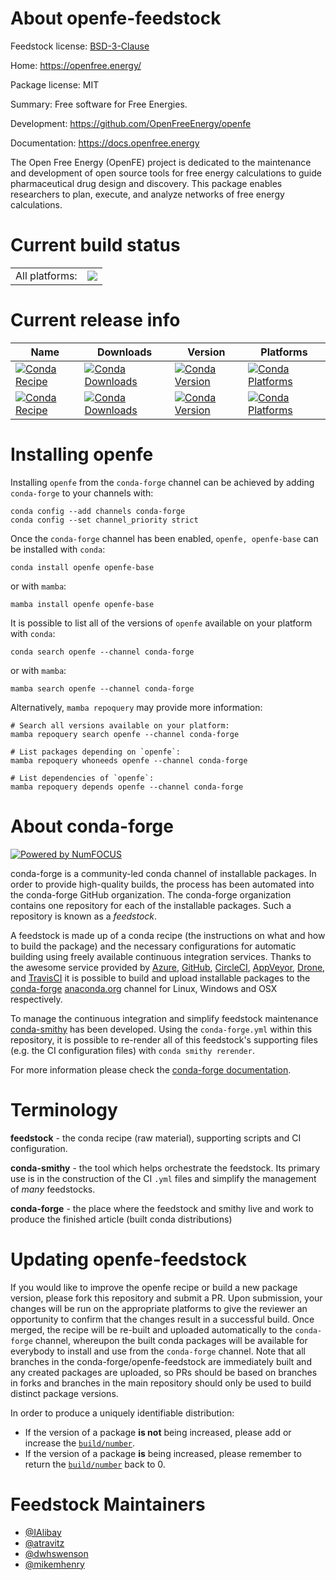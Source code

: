 About openfe-feedstock
======================

Feedstock license: [BSD-3-Clause](https://github.com/conda-forge/openfe-feedstock/blob/main/LICENSE.txt)

Home: https://openfree.energy/

Package license: MIT

Summary: Free software for Free Energies.

Development: https://github.com/OpenFreeEnergy/openfe

Documentation: https://docs.openfree.energy

The Open Free Energy (OpenFE) project is dedicated to the maintenance and
development of open source tools for free energy calculations to guide
pharmaceutical drug design and discovery. This package enables researchers
to plan, execute, and analyze networks of free energy calculations.


Current build status
====================


<table><tr><td>All platforms:</td>
    <td>
      <a href="https://dev.azure.com/conda-forge/feedstock-builds/_build/latest?definitionId=15683&branchName=main">
        <img src="https://dev.azure.com/conda-forge/feedstock-builds/_apis/build/status/openfe-feedstock?branchName=main">
      </a>
    </td>
  </tr>
</table>

Current release info
====================

| Name | Downloads | Version | Platforms |
| --- | --- | --- | --- |
| [![Conda Recipe](https://img.shields.io/badge/recipe-openfe-green.svg)](https://anaconda.org/conda-forge/openfe) | [![Conda Downloads](https://img.shields.io/conda/dn/conda-forge/openfe.svg)](https://anaconda.org/conda-forge/openfe) | [![Conda Version](https://img.shields.io/conda/vn/conda-forge/openfe.svg)](https://anaconda.org/conda-forge/openfe) | [![Conda Platforms](https://img.shields.io/conda/pn/conda-forge/openfe.svg)](https://anaconda.org/conda-forge/openfe) |
| [![Conda Recipe](https://img.shields.io/badge/recipe-openfe--base-green.svg)](https://anaconda.org/conda-forge/openfe-base) | [![Conda Downloads](https://img.shields.io/conda/dn/conda-forge/openfe-base.svg)](https://anaconda.org/conda-forge/openfe-base) | [![Conda Version](https://img.shields.io/conda/vn/conda-forge/openfe-base.svg)](https://anaconda.org/conda-forge/openfe-base) | [![Conda Platforms](https://img.shields.io/conda/pn/conda-forge/openfe-base.svg)](https://anaconda.org/conda-forge/openfe-base) |

Installing openfe
=================

Installing `openfe` from the `conda-forge` channel can be achieved by adding `conda-forge` to your channels with:

```
conda config --add channels conda-forge
conda config --set channel_priority strict
```

Once the `conda-forge` channel has been enabled, `openfe, openfe-base` can be installed with `conda`:

```
conda install openfe openfe-base
```

or with `mamba`:

```
mamba install openfe openfe-base
```

It is possible to list all of the versions of `openfe` available on your platform with `conda`:

```
conda search openfe --channel conda-forge
```

or with `mamba`:

```
mamba search openfe --channel conda-forge
```

Alternatively, `mamba repoquery` may provide more information:

```
# Search all versions available on your platform:
mamba repoquery search openfe --channel conda-forge

# List packages depending on `openfe`:
mamba repoquery whoneeds openfe --channel conda-forge

# List dependencies of `openfe`:
mamba repoquery depends openfe --channel conda-forge
```


About conda-forge
=================

[![Powered by
NumFOCUS](https://img.shields.io/badge/powered%20by-NumFOCUS-orange.svg?style=flat&colorA=E1523D&colorB=007D8A)](https://numfocus.org)

conda-forge is a community-led conda channel of installable packages.
In order to provide high-quality builds, the process has been automated into the
conda-forge GitHub organization. The conda-forge organization contains one repository
for each of the installable packages. Such a repository is known as a *feedstock*.

A feedstock is made up of a conda recipe (the instructions on what and how to build
the package) and the necessary configurations for automatic building using freely
available continuous integration services. Thanks to the awesome service provided by
[Azure](https://azure.microsoft.com/en-us/services/devops/), [GitHub](https://github.com/),
[CircleCI](https://circleci.com/), [AppVeyor](https://www.appveyor.com/),
[Drone](https://cloud.drone.io/welcome), and [TravisCI](https://travis-ci.com/)
it is possible to build and upload installable packages to the
[conda-forge](https://anaconda.org/conda-forge) [anaconda.org](https://anaconda.org/)
channel for Linux, Windows and OSX respectively.

To manage the continuous integration and simplify feedstock maintenance
[conda-smithy](https://github.com/conda-forge/conda-smithy) has been developed.
Using the ``conda-forge.yml`` within this repository, it is possible to re-render all of
this feedstock's supporting files (e.g. the CI configuration files) with ``conda smithy rerender``.

For more information please check the [conda-forge documentation](https://conda-forge.org/docs/).

Terminology
===========

**feedstock** - the conda recipe (raw material), supporting scripts and CI configuration.

**conda-smithy** - the tool which helps orchestrate the feedstock.
                   Its primary use is in the construction of the CI ``.yml`` files
                   and simplify the management of *many* feedstocks.

**conda-forge** - the place where the feedstock and smithy live and work to
                  produce the finished article (built conda distributions)


Updating openfe-feedstock
=========================

If you would like to improve the openfe recipe or build a new
package version, please fork this repository and submit a PR. Upon submission,
your changes will be run on the appropriate platforms to give the reviewer an
opportunity to confirm that the changes result in a successful build. Once
merged, the recipe will be re-built and uploaded automatically to the
`conda-forge` channel, whereupon the built conda packages will be available for
everybody to install and use from the `conda-forge` channel.
Note that all branches in the conda-forge/openfe-feedstock are
immediately built and any created packages are uploaded, so PRs should be based
on branches in forks and branches in the main repository should only be used to
build distinct package versions.

In order to produce a uniquely identifiable distribution:
 * If the version of a package **is not** being increased, please add or increase
   the [``build/number``](https://docs.conda.io/projects/conda-build/en/latest/resources/define-metadata.html#build-number-and-string).
 * If the version of a package **is** being increased, please remember to return
   the [``build/number``](https://docs.conda.io/projects/conda-build/en/latest/resources/define-metadata.html#build-number-and-string)
   back to 0.

Feedstock Maintainers
=====================

* [@IAlibay](https://github.com/IAlibay/)
* [@atravitz](https://github.com/atravitz/)
* [@dwhswenson](https://github.com/dwhswenson/)
* [@mikemhenry](https://github.com/mikemhenry/)

